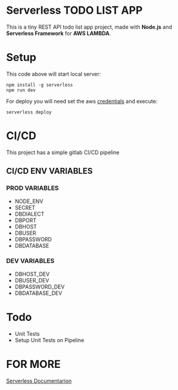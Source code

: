 # Serverless TODO LIST APP

This is a tiny REST API todo list app project, made with **Node.js** and **Serverless Framework** for **AWS LAMBDA**.

# Setup

This code above will start local server:

```
npm install -g serverless
npm run dev
```

For deploy you will need set the aws [credentials](https://www.serverless.com/framework/docs/providers/aws/cli-reference/config-credentials/) and execute:
```
serverless deploy
```

# CI/CD

This project has a simple gitlab CI/CD pipeline

## CI/CD ENV VARIABLES

### PROD VARIABLES
* NODE_ENV
* SECRET
* DBDIALECT
* DBPORT
* DBHOST
* DBUSER
* DBPASSWORD
* DBDATABASE

### DEV VARIABLES
* DBHOST_DEV
* DBUSER_DEV
* DBPASSWORD_DEV
* DBDATABASE_DEV

# Todo
* Unit Tests
* Setup Unit Tests on Pipeline

# FOR MORE
[Serverless Documentarion](https://www.serverless.com/framework/docs/providers/aws/)

